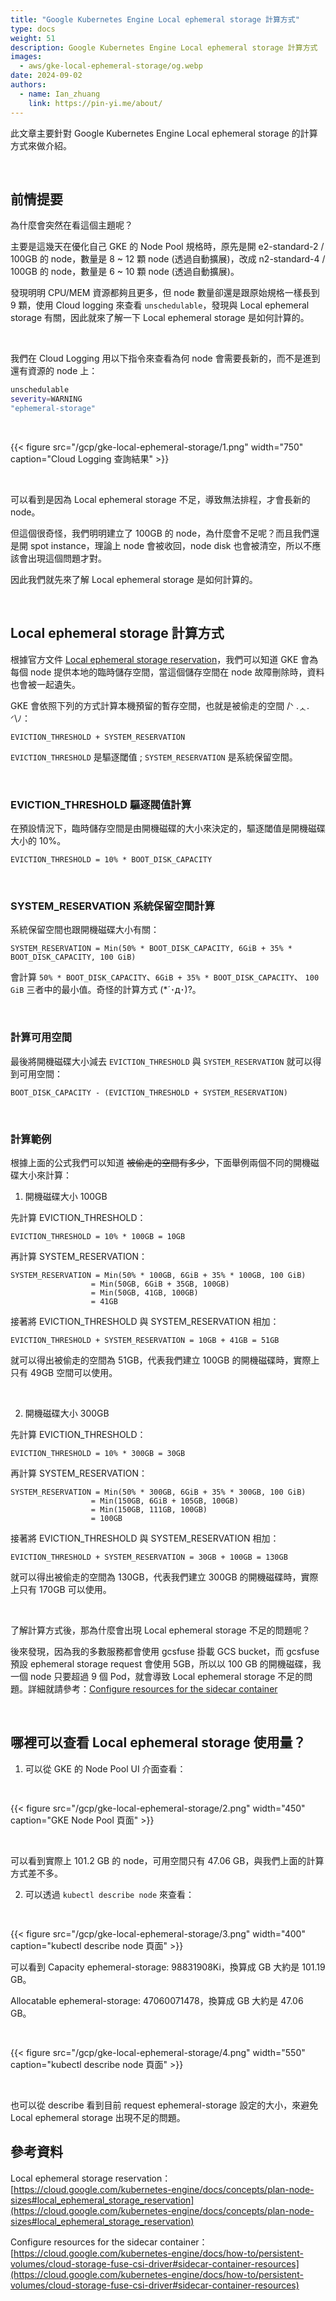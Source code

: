 ```yaml
---
title: "Google Kubernetes Engine Local ephemeral storage 計算方式"
type: docs
weight: 51
description: Google Kubernetes Engine Local ephemeral storage 計算方式
images:
  - aws/gke-local-ephemeral-storage/og.webp
date: 2024-09-02
authors:
  - name: Ian_zhuang
    link: https://pin-yi.me/about/
---
```


此文章主要針對 Google Kubernetes Engine Local ephemeral storage 的計算方式來做介紹。

<br>

## 前情提要

為什麼會突然在看這個主題呢？

主要是這幾天在優化自己 GKE 的 Node Pool 規格時，原先是開 e2-standard-2 / 100GB 的 node，數量是 8 ~ 12 顆 node (透過自動擴展)，改成 n2-standard-4 / 100GB 的 node，數量是 6 ~ 10 顆 node (透過自動擴展)。

發現明明 CPU/MEM 資源都夠且更多，但 node 數量卻還是跟原始規格一樣長到 9 顆，使用 Cloud logging 來查看 `unschedulable`，發現與 Local ephemeral storage 有關，因此就來了解一下 Local ephemeral storage 是如何計算的。

<br>

我們在 Cloud Logging 用以下指令來查看為何 node 會需要長新的，而不是進到還有資源的 node 上：

```bash
unschedulable
severity=WARNING
"ephemeral-storage"
```

<br>

{{< figure src="/gcp/gke-local-ephemeral-storage/1.png" width="750" caption="Cloud Logging 查詢結果" >}}

<br>

可以看到是因為 Local ephemeral storage 不足，導致無法排程，才會長新的 node。

但這個很奇怪，我們明明建立了 100GB 的 node，為什麼會不足呢？而且我們還是開 spot instance，理論上 node 會被收回，node disk 也會被清空，所以不應該會出現這個問題才對。

因此我們就先來了解 Local ephemeral storage 是如何計算的。

<br>

## Local ephemeral storage 計算方式

根據官方文件 [Local ephemeral storage reservation](https://cloud.google.com/kubernetes-engine/docs/concepts/plan-node-sizes#local_ephemeral_storage_reservation)，我們可以知道 GKE 會為每個 node 提供本地的臨時儲存空間，當這個儲存空間在 node 故障刪除時，資料也會被一起遺失。

GKE 會依照下列的方式計算本機預留的暫存空間，也就是被偷走的空間 /ᐠ .ᆺ. ᐟ\ﾉ：

```
EVICTION_THRESHOLD + SYSTEM_RESERVATION
```

`EVICTION_THRESHOLD` 是驅逐閾值 ; `SYSTEM_RESERVATION` 是系統保留空間。

<br>

### EVICTION_THRESHOLD 驅逐閥值計算

在預設情況下，臨時儲存空間是由開機磁碟的大小來決定的，驅逐閾值是開機磁碟大小的 10%。

```
EVICTION_THRESHOLD = 10% * BOOT_DISK_CAPACITY
```

<br>

### SYSTEM_RESERVATION 系統保留空間計算

系統保留空間也跟開機磁碟大小有關：

```
SYSTEM_RESERVATION = Min(50% * BOOT_DISK_CAPACITY, 6GiB + 35% * BOOT_DISK_CAPACITY, 100 GiB)
```

會計算 `50% * BOOT_DISK_CAPACITY`、`6GiB + 35% * BOOT_DISK_CAPACITY`、 `100 GiB` 三者中的最小值。奇怪的計算方式 (\*´･д･)?。

<br>

### 計算可用空間

最後將開機磁碟大小減去 `EVICTION_THRESHOLD` 與 `SYSTEM_RESERVATION` 就可以得到可用空間：

```
BOOT_DISK_CAPACITY - (EVICTION_THRESHOLD + SYSTEM_RESERVATION)
```

<br>

### 計算範例

根據上面的公式我們可以知道 ~~被偷走的空間有多少~~，下面舉例兩個不同的開機磁碟大小來計算：

1. 開機磁碟大小 100GB

先計算 EVICTION_THRESHOLD：

```
EVICTION_THRESHOLD = 10% * 100GB = 10GB
```

再計算 SYSTEM_RESERVATION：

```
SYSTEM_RESERVATION = Min(50% * 100GB, 6GiB + 35% * 100GB, 100 GiB)
                  = Min(50GB, 6GiB + 35GB, 100GB)
                  = Min(50GB, 41GB, 100GB)
                  = 41GB
```

接著將 EVICTION_THRESHOLD 與 SYSTEM_RESERVATION 相加：

```
EVICTION_THRESHOLD + SYSTEM_RESERVATION = 10GB + 41GB = 51GB
```

就可以得出被偷走的空間為 51GB，代表我們建立 100GB 的開機磁碟時，實際上只有 49GB 空間可以使用。

<br>

2. 開機磁碟大小 300GB

先計算 EVICTION_THRESHOLD：

```
EVICTION_THRESHOLD = 10% * 300GB = 30GB
```

再計算 SYSTEM_RESERVATION：

```
SYSTEM_RESERVATION = Min(50% * 300GB, 6GiB + 35% * 300GB, 100 GiB)
                  = Min(150GB, 6GiB + 105GB, 100GB)
                  = Min(150GB, 111GB, 100GB)
                  = 100GB
```

接著將 EVICTION_THRESHOLD 與 SYSTEM_RESERVATION 相加：

```
EVICTION_THRESHOLD + SYSTEM_RESERVATION = 30GB + 100GB = 130GB
```

就可以得出被偷走的空間為 130GB，代表我們建立 300GB 的開機磁碟時，實際上只有 170GB 可以使用。

<br>

了解計算方式後，那為什麼會出現 Local ephemeral storage 不足的問題呢？

後來發現，因為我的多數服務都會使用 gcsfuse 掛載 GCS bucket，而 gcsfuse 預設 ephemeral storage request 會使用 5GB，所以以 100 GB 的開機磁碟，我一個 node 只要超過 9 個 Pod，就會導致 Local ephemeral storage 不足的問題。詳細就請參考：[Configure resources for the sidecar container](https://cloud.google.com/kubernetes-engine/docs/how-to/persistent-volumes/cloud-storage-fuse-csi-driver#sidecar-container-resources)

<br>

## 哪裡可以查看 Local ephemeral storage 使用量？

1. 可以從 GKE 的 Node Pool UI 介面查看：

<br>

{{< figure src="/gcp/gke-local-ephemeral-storage/2.png" width="450" caption="GKE Node Pool 頁面" >}}

<br>

可以看到實際上 101.2 GB 的 node，可用空間只有 47.06 GB，與我們上面的計算方式差不多。

2. 可以透過 `kubectl describe node` 來查看：

<br>

{{< figure src="/gcp/gke-local-ephemeral-storage/3.png" width="400" caption="kubectl describe node 頁面" >}}

可以看到 Capacity ephemeral-storage: 98831908Ki，換算成 GB 大約是 101.19 GB。

Allocatable ephemeral-storage: 47060071478，換算成 GB 大約是 47.06 GB。

<br>

{{< figure src="/gcp/gke-local-ephemeral-storage/4.png" width="550" caption="kubectl describe node 頁面" >}}

<br>

也可以從 describe 看到目前 request ephemeral-storage 設定的大小，來避免 Local ephemeral storage 出現不足的問題。

## 參考資料

Local ephemeral storage reservation：[https://cloud.google.com/kubernetes-engine/docs/concepts/plan-node-sizes#local_ephemeral_storage_reservation](https://cloud.google.com/kubernetes-engine/docs/concepts/plan-node-sizes#local_ephemeral_storage_reservation)

Configure resources for the sidecar container：[https://cloud.google.com/kubernetes-engine/docs/how-to/persistent-volumes/cloud-storage-fuse-csi-driver#sidecar-container-resources](https://cloud.google.com/kubernetes-engine/docs/how-to/persistent-volumes/cloud-storage-fuse-csi-driver#sidecar-container-resources)
